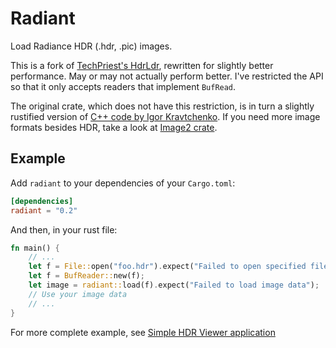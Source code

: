 # Radiant

Load Radiance HDR (.hdr, .pic) images.

This is a fork of [TechPriest's HdrLdr](https://crates.io/crates/hdrldr),
rewritten for slightly better performance. May or may not actually perform better.
I've restricted the API so that it only accepts readers that implement
`BufRead`.

The original crate, which does not have this restriction, is in turn a slightly
rustified version of [C++ code by Igor
Kravtchenko](http://flipcode.com/archives/HDR_Image_Reader.shtml). If you need
more image formats besides HDR, take a look at [Image2
crate](https://crates.io/crates/image2).

## Example

Add `radiant` to your dependencies of your `Cargo.toml`:
```toml
[dependencies]
radiant = "0.2"
```

And then, in your rust file:
```rust
fn main() {
    // ...
    let f = File::open("foo.hdr").expect("Failed to open specified file");
    let f = BufReader::new(f);
    let image = radiant::load(f).expect("Failed to load image data");
    // Use your image data
    // ...
}
```

For more complete example, see
[Simple HDR Viewer application](https://github.com/iwikal/radiant/blob/master/examples/view_hdr.rs)
